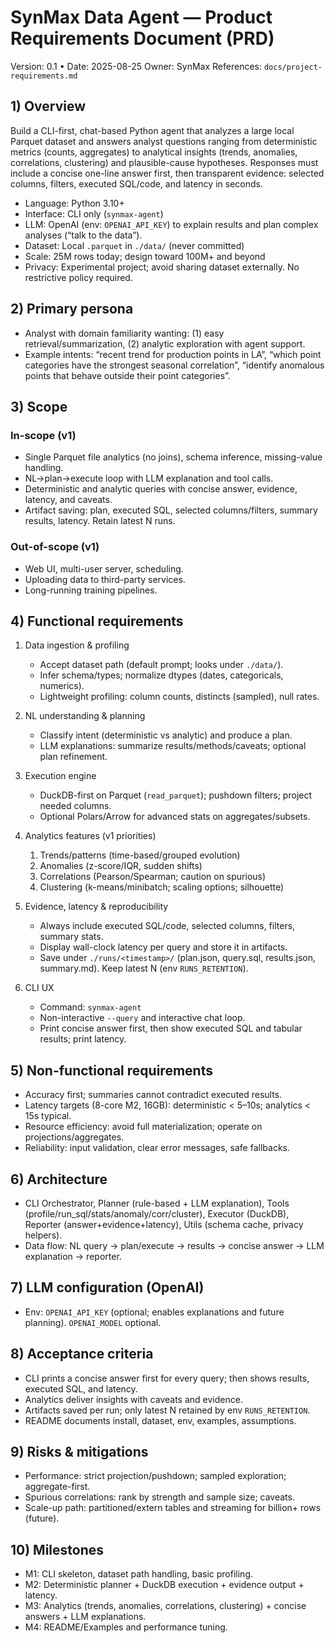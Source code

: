 # SynMax Data Agent — Product Requirements Document (PRD)

Version: 0.1 • Date: 2025-08-25
Owner: SynMax
References: `docs/project-requirements.md`

## 1) Overview
Build a CLI-first, chat-based Python agent that analyzes a large local Parquet dataset and answers analyst questions ranging from deterministic metrics (counts, aggregates) to analytical insights (trends, anomalies, correlations, clustering) and plausible-cause hypotheses. Responses must include a concise one-line answer first, then transparent evidence: selected columns, filters, executed SQL/code, and latency in seconds.

- Language: Python 3.10+
- Interface: CLI only (`synmax-agent`)
- LLM: OpenAI (env: `OPENAI_API_KEY`) to explain results and plan complex analyses (“talk to the data”).
- Dataset: Local `.parquet` in `./data/` (never committed)
- Scale: 25M rows today; design toward 100M+ and beyond
- Privacy: Experimental project; avoid sharing dataset externally. No restrictive policy required.

## 2) Primary persona
- Analyst with domain familiarity wanting: (1) easy retrieval/summarization, (2) analytic exploration with agent support.
- Example intents: “recent trend for production points in LA”, “which point categories have the strongest seasonal correlation”, “identify anomalous points that behave outside their point categories”.

## 3) Scope
### In-scope (v1)
- Single Parquet file analytics (no joins), schema inference, missing-value handling.
- NL→plan→execute loop with LLM explanation and tool calls.
- Deterministic and analytic queries with concise answer, evidence, latency, and caveats.
- Artifact saving: plan, executed SQL, selected columns/filters, summary results, latency. Retain latest N runs.

### Out-of-scope (v1)
- Web UI, multi-user server, scheduling.
- Uploading data to third-party services.
- Long-running training pipelines.

## 4) Functional requirements
1. Data ingestion & profiling
   - Accept dataset path (default prompt; looks under `./data/`).
   - Infer schema/types; normalize dtypes (dates, categoricals, numerics).
   - Lightweight profiling: column counts, distincts (sampled), null rates.

2. NL understanding & planning
   - Classify intent (deterministic vs analytic) and produce a plan.
   - LLM explanations: summarize results/methods/caveats; optional plan refinement.

3. Execution engine
   - DuckDB-first on Parquet (`read_parquet`); pushdown filters; project needed columns.
   - Optional Polars/Arrow for advanced stats on aggregates/subsets.

4. Analytics features (v1 priorities)
   1) Trends/patterns (time-based/grouped evolution)
   2) Anomalies (z-score/IQR, sudden shifts)
   3) Correlations (Pearson/Spearman; caution on spurious)
   4) Clustering (k-means/minibatch; scaling options; silhouette)

5. Evidence, latency & reproducibility
   - Always include executed SQL/code, selected columns, filters, summary stats.
   - Display wall-clock latency per query and store it in artifacts.
   - Save under `./runs/<timestamp>/` (plan.json, query.sql, results.json, summary.md). Keep latest N (env `RUNS_RETENTION`).

6. CLI UX
   - Command: `synmax-agent`
   - Non-interactive `--query` and interactive chat loop.
   - Print concise answer first, then show executed SQL and tabular results; print latency.

## 5) Non-functional requirements
- Accuracy first; summaries cannot contradict executed results.
- Latency targets (8-core M2, 16GB): deterministic < 5–10s; analytics < 15s typical.
- Resource efficiency: avoid full materialization; operate on projections/aggregates.
- Reliability: input validation, clear error messages, safe fallbacks.

## 6) Architecture
- CLI Orchestrator, Planner (rule-based + LLM explanation), Tools (profile/run_sql/stats/anomaly/corr/cluster), Executor (DuckDB), Reporter (answer+evidence+latency), Utils (schema cache, privacy helpers).
- Data flow: NL query → plan/execute → results → concise answer → LLM explanation → reporter.

## 7) LLM configuration (OpenAI)
- Env: `OPENAI_API_KEY` (optional; enables explanations and future planning). `OPENAI_MODEL` optional.

## 8) Acceptance criteria
- CLI prints a concise answer first for every query; then shows results, executed SQL, and latency.
- Analytics deliver insights with caveats and evidence.
- Artifacts saved per run; only latest N retained by env `RUNS_RETENTION`.
- README documents install, dataset, env, examples, assumptions.

## 9) Risks & mitigations
- Performance: strict projection/pushdown; sampled exploration; aggregate-first.
- Spurious correlations: rank by strength and sample size; caveats.
- Scale-up path: partitioned/extern tables and streaming for billion+ rows (future).

## 10) Milestones
- M1: CLI skeleton, dataset path handling, basic profiling.
- M2: Deterministic planner + DuckDB execution + evidence output + latency.
- M3: Analytics (trends, anomalies, correlations, clustering) + concise answers + LLM explanations.
- M4: README/Examples and performance tuning.

